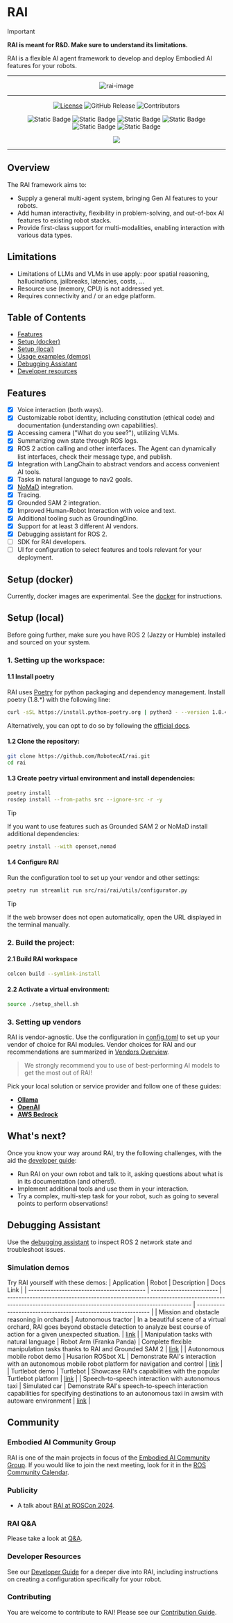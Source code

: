 # RAI

> [!IMPORTANT]  
> **RAI is meant for R&D. Make sure to understand its limitations.**

RAI is a flexible AI agent framework to develop and deploy Embodied AI features for your robots.

---

<div align="center">

![rai-image](./docs/imgs/RAI_simple_diagram_medium.png)

---

[![License](https://img.shields.io/badge/License-Apache_2.0-blue.svg)](https://opensource.org/licenses/Apache-2.0)
![GitHub Release](https://img.shields.io/github/v/release/RobotecAI/rai)
![Contributors](https://img.shields.io/github/contributors/robotecai/rai)

![Static Badge](https://img.shields.io/badge/Ubuntu-24.04-orange)
![Static Badge](https://img.shields.io/badge/Ubuntu-22.04-orange)
![Static Badge](https://img.shields.io/badge/Python-3.12-blue)
![Static Badge](https://img.shields.io/badge/Python-3.10-blue)
![Static Badge](https://img.shields.io/badge/ROS2-jazzy-blue)
![Static Badge](https://img.shields.io/badge/ROS2-humble-blue)

[![](https://dcbadge.limes.pink/api/server/https://discord.gg/3PGHgTaJSB)](https://discord.gg/3PGHgTaJSB)

</div>

---

## Overview

The RAI framework aims to:

- Supply a general multi-agent system, bringing Gen AI features to your robots.
- Add human interactivity, flexibility in problem-solving, and out-of-box AI features to existing robot stacks.
- Provide first-class support for multi-modalities, enabling interaction with various data types.

## Limitations

- Limitations of LLMs and VLMs in use apply: poor spatial reasoning, hallucinations, jailbreaks, latencies, costs, ...
- Resource use (memory, CPU) is not addressed yet.​
- Requires connectivity and / or an edge platform.​

## Table of Contents

- [Features](#features)
- [Setup (docker)](#setup-docker)
- [Setup (local)](#setup)
- [Usage examples (demos)](#simulation-demos)
- [Debugging Assistant](#debugging-assistant)
- [Developer resources](#developer-resources)

## Features

- [x] Voice interaction (both ways).
- [x] Customizable robot identity, including constitution (ethical code) and documentation (understanding own capabilities).
- [x] Accessing camera ("What do you see?"), utilizing VLMs.
- [x] Summarizing own state through ROS logs.
- [x] ROS 2 action calling and other interfaces. The Agent can dynamically list interfaces, check their message type, and publish.
- [x] Integration with LangChain to abstract vendors and access convenient AI tools.
- [x] Tasks in natural language to nav2 goals.
- [x] [NoMaD](https://general-navigation-models.github.io/nomad/) integration.
- [x] Tracing.
- [x] Grounded SAM 2 integration.
- [x] Improved Human-Robot Interaction with voice and text.
- [x] Additional tooling such as GroundingDino.
- [x] Support for at least 3 different AI vendors.
- [x] Debugging assistant for ROS 2.
- [ ] SDK for RAI developers.
- [ ] UI for configuration to select features and tools relevant for your deployment.

## Setup (docker)

Currently, docker images are experimental. See the [docker](docs/setup_docker.md) for instructions.

## Setup (local)

Before going further, make sure you have ROS 2 (Jazzy or Humble) installed and sourced on your system.

### 1. Setting up the workspace:

#### 1.1 Install poetry

RAI uses [Poetry](https://python-poetry.org/) for python packaging and dependency management. Install poetry (1.8.\*) with the following line:

```bash
curl -sSL https://install.python-poetry.org | python3 - --version 1.8.4
```

Alternatively, you can opt to do so by following the [official docs](https://python-poetry.org/docs/#installation).

#### 1.2 Clone the repository:

```bash
git clone https://github.com/RobotecAI/rai.git
cd rai
```

#### 1.3 Create poetry virtual environment and install dependencies:

```bash
poetry install
rosdep install --from-paths src --ignore-src -r -y
```

> [!TIP]  
> If you want to use features such as Grounded SAM 2 or NoMaD install additional dependencies:
>
> ```bash
> poetry install --with openset,nomad
> ```

#### 1.4 Configure RAI

Run the configuration tool to set up your vendor and other settings:

```bash
poetry run streamlit run src/rai/rai/utils/configurator.py
```

> [!TIP]  
> If the web browser does not open automatically, open the URL displayed in the terminal manually.

### 2. Build the project:

#### 2.1 Build RAI workspace

```bash
colcon build --symlink-install
```

#### 2.2 Activate a virtual environment:

```bash
source ./setup_shell.sh
```

### 3. Setting up vendors

RAI is vendor-agnostic. Use the configuration in [config.toml](./config.toml) to set up your vendor of choice for RAI modules.
Vendor choices for RAI and our recommendations are summarized in [Vendors Overview](docs/vendors_overview.md).

> We strongly recommend you to use of best-performing AI models to get the most out of RAI!

Pick your local solution or service provider and follow one of these guides:

- **[Ollama](https://ollama.com/download)**
- **[OpenAI](https://platform.openai.com/docs/quickstart)**
- **[AWS Bedrock](https://console.aws.amazon.com/bedrock/home?#/overview)**

## What's next?

Once you know your way around RAI, try the following challenges, with the aid the [developer guide](docs/developer_guide.md):

- Run RAI on your own robot and talk to it, asking questions about what is in its documentation (and others!).
- Implement additional tools and use them in your interaction.
- Try a complex, multi-step task for your robot, such as going to several points to perform observations!

## Debugging Assistant

Use the [debugging assistant](./docs/debugging_assistant.md) to inspect ROS 2 network state and troubleshoot issues.

### Simulation demos

Try RAI yourself with these demos:
| Application | Robot | Description | Docs Link |
| ------------------------------------------ | ------------------------ | ------------------------------------------------------------------------------------------------------------------------------------------------ | ------------------------------------------------------------- |
| Mission and obstacle reasoning in orchards | Autonomous tractor | In a beautiful scene of a virtual orchard, RAI goes beyond obstacle detection to analyze best course of action for a given unexpected situation. | [link](docs/demos/agriculture.md) |
| Manipulation tasks with natural language | Robot Arm (Franka Panda) | Complete flexible manipulation tasks thanks to RAI and Grounded SAM 2 | [link](docs/demos/manipulation.md) |
| Autonomous mobile robot demo | Husarion ROSbot XL | Demonstrate RAI's interaction with an autonomous mobile robot platform for navigation and control | [link](docs/demos/rosbot_xl.md) |
| Turtlebot demo | Turtlebot | Showcase RAI's capabilities with the popular Turtlebot platform | [link](docs/demos/turtlebot.md) |
| Speech-to-speech interaction with autonomous taxi | Simulated car | Demonstrate RAI's speech-to-speech interaction capabilities for specifying destinations to an autonomous taxi in awsim with autoware environment | [link](docs/demos/taxi.md) |

## Community

### Embodied AI Community Group

RAI is one of the main projects in focus of the [Embodied AI Community Group](https://github.com/ros-wg-embodied-ai). If you would like to join the next meeting, look for it in the [ROS Community Calendar](https://calendar.google.com/calendar/u/0/embed?src=c_3fc5c4d6ece9d80d49f136c1dcd54d7f44e1acefdbe87228c92ff268e85e2ea0@group.calendar.google.com&ctz=Etc/UTC).

### Publicity

- A talk about [RAI at ROSCon 2024](https://vimeo.com/1026029511).

### RAI Q&A

Please take a look at [Q&A](https://github.com/RobotecAI/rai/discussions/categories/q-a).

### Developer Resources

See our [Developer Guide](docs/developer_guide.md) for a deeper dive into RAI, including instructions on creating a configuration specifically for your robot.

### Contributing

You are welcome to contribute to RAI! Please see our [Contribution Guide](CONTRIBUTING.md).
